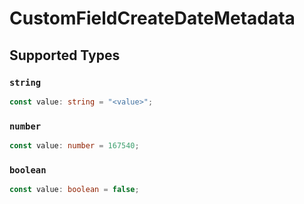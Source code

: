 # CustomFieldCreateDateMetadata


## Supported Types

### `string`

```typescript
const value: string = "<value>";
```

### `number`

```typescript
const value: number = 167540;
```

### `boolean`

```typescript
const value: boolean = false;
```

